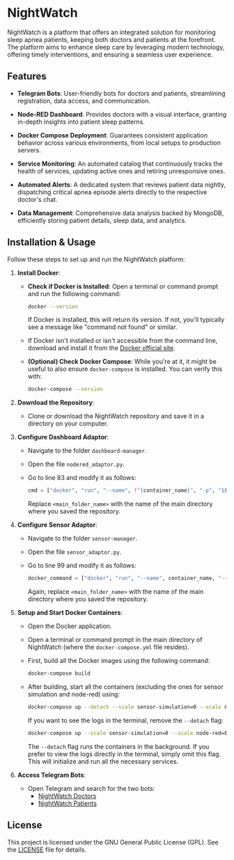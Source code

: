 # NightWatch

NightWatch is a platform that offers an integrated solution for monitoring sleep apnea patients, keeping both doctors and patients at the forefront. The platform aims to enhance sleep care by leveraging modern technology, offering timely interventions, and ensuring a seamless user experience.

## Features

- **Telegram Bots**: User-friendly bots for doctors and patients, streamlining registration, data access, and communication.
  
- **Node-RED Dashboard**: Provides doctors with a visual interface, granting in-depth insights into patient sleep patterns.
  
- **Docker Compose Deployment**: Guarantees consistent application behavior across various environments, from local setups to production servers.
  
- **Service Monitoring**: An automated catalog that continuously tracks the health of services, updating active ones and retiring unresponsive ones.
  
- **Automated Alerts**: A dedicated system that reviews patient data nightly, dispatching critical apnea episode alerts directly to the respective doctor's chat.
  
- **Data Management**: Comprehensive data analysis backed by MongoDB, efficiently storing patient details, sleep data, and analytics.

## Installation & Usage

Follow these steps to set up and run the NightWatch platform:

1. **Install Docker**: 
   
   - **Check if Docker is Installed**:
     Open a terminal or command prompt and run the following command:
     ```bash
     docker --version
     ```

     If Docker is installed, this will return its version. If not, you'll typically see a message like "command not found" or similar.

   - If Docker isn't installed or isn't accessible from the command line, download and install it from the [Docker official site](https://www.docker.com/).

   - **(Optional) Check Docker Compose**:
     While you're at it, it might be useful to also ensure `docker-compose` is installed. You can verify this with:
     ```bash
     docker-compose --version
     ```

2. **Download the Repository**: 
   - Clone or download the NightWatch repository and save it in a directory on your computer.

3. **Configure Dashboard Adaptor**:
   - Navigate to the folder `dashboard-manager`.
   - Open the file `nodered_adaptor.py`.
   - Go to line 83 and modify it as follows:

     ```python
     cmd = ["docker", "run", "--name", f"{container_name}", "-p", "1880", "--network", "<main_folder_name>_my_network", "<main_folder_name>-node-red"]
     ```

     Replace `<main_folder_name>` with the name of the main directory where you saved the repository.

4. **Configure Sensor Adaptor**:
   - Navigate to the folder `sensor-manager`.
   - Open the file `sensor_adaptor.py`.
   - Go to line 99 and modify it as follows:

     ```python
     docker_command = ["docker", "run", "--name", container_name, "--network", "<main_folder_name>_my_network", "<main_folder_name>-sensor-simulation"]
     ```

     Again, replace `<main_folder_name>` with the name of the main directory where you saved the repository.

5. **Setup and Start Docker Containers**:

   - Open the Docker application.

   - Open a terminal or command prompt in the main directory of NightWatch (where the `docker-compose.yml` file resides).

   - First, build all the Docker images using the following command:

     ```bash
     docker-compose build
     ```

   - After building, start all the containers (excluding the ones for sensor simulation and node-red) using:

     ```bash
     docker-compose up --detach --scale sensor-simulation=0 --scale node-red=0
     ```

     If you want to see the logs in the terminal, remove the `--detach` flag:

     ```bash
     docker-compose up --scale sensor-simulation=0 --scale node-red=0
     ```

     The `--detach` flag runs the containers in the background. If you prefer to view the logs directly in the terminal, simply omit this flag. This will initialize and run all the necessary services.


6. **Access Telegram Bots**:
   - Open Telegram and search for the two bots:
     - [NightWatch Doctors](https://t.me/SleepApnea_bot)
     - [NightWatch Patients](https://t.me/SleepApnea_pat_bot)
## License

This project is licensed under the GNU General Public License (GPL). See the [LICENSE](LICENSE.txt) file for details.

